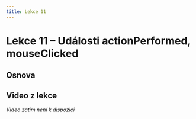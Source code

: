 ```yaml
---
title: Lekce 11
---
```

# Lekce 11 – Události actionPerformed, mouseClicked

## Osnova

## Video z lekce
*Video zatím není k dispozici*
